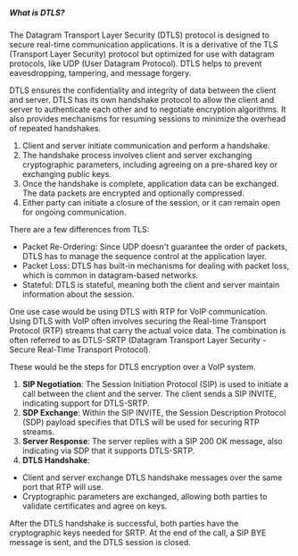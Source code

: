 ##### ***What is DTLS?***
The Datagram Transport Layer Security (DTLS) protocol is designed to secure real-time communication applications. It is a derivative of the TLS (Transport Layer Security) protocol but optimized for use with datagram protocols, like UDP (User Datagram Protocol). DTLS helps to prevent eavesdropping, tampering, and message forgery.

DTLS ensures the confidentiality and integrity of data between the client and server. DTLS has its own handshake protocol to allow the client and server to authenticate each other and to negotiate encryption algorithms. It also provides mechanisms for resuming sessions to minimize the overhead of repeated handshakes.

1. Client and server initiate communication and perform a handshake.
2. The handshake process involves client and server exchanging cryptographic parameters, including agreeing on a pre-shared key or exchanging public keys.
3. Once the handshake is complete, application data can be exchanged. The data packets are encrypted and optionally compressed.
4. Either party can initiate a closure of the session, or it can remain open for ongoing communication.

There are a few differences from TLS:
- Packet Re-Ordering: Since UDP doesn't guarantee the order of packets, DTLS has to manage the sequence control at the application layer.
- Packet Loss: DTLS has built-in mechanisms for dealing with packet loss, which is common in datagram-based networks.
- Stateful: DTLS is stateful, meaning both the client and server maintain information about the session.

One use case would be using DTLS with RTP for VoIP communication. Using DTLS with VoIP often involves securing the Real-time Transport Protocol (RTP) streams that carry the actual voice data. The combination is often referred to as DTLS-SRTP (Datagram Transport Layer Security - Secure Real-Time Transport Protocol).

These would be the steps for DTLS encryption over a VoIP system.
1. **SIP Negotiation**: The Session Initiation Protocol (SIP) is used to initiate a call between the client and the server. The client sends a SIP INVITE, indicating support for DTLS-SRTP.
2. **SDP Exchange**: Within the SIP INVITE, the Session Description Protocol (SDP) payload specifies that DTLS will be used for securing RTP streams.
3. **Server Response**: The server replies with a SIP 200 OK message, also indicating via SDP that it supports DTLS-SRTP.
4. **DTLS Handshake**:
- Client and server exchange DTLS handshake messages over the same port that RTP will use.
- Cryptographic parameters are exchanged, allowing both parties to validate certificates and agree on keys.

After the DTLS handshake is successful, both parties have the cryptographic keys needed for SRTP. At the end of the call, a SIP BYE message is sent, and the DTLS session is closed.